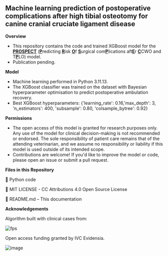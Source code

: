 ## Machine learning prediction of postoperative complications after high tibial osteotomy for canine cranial cruciate ligament disease
**Overview**
* This repository contains the code and trained XGBoost model for the <b><u>PROSPECT</u></b> (<b><u>P</u></b>redicting <b><u>R</u></b>isk <b><u>O</u></b>f <b><u>S</u></b>urgical com<b><u>P</u></b>lications aft<b><u>E</u></b>r <b><u>C</u></b>CWO and T<b><u>P</u></b>LO)
 model.
* Publication pending.

**Model**

* Machine learning performed in Python 3.11.13.
* The XGBoost classifier was trained on the dataset with Bayesian hyperparameter optimisation to predict postoperative ambulation recovery.
* Best XGBoost hyperparameters: {'learning_rate': 0.16,'max_depth': 3, 'n_estimators': 400,
'subsample': 0.80, 'colsample_bytree': 0.92}

**Permissions**
* The open access of this model is granted for research purposes only. Any use of the model for clinical decision-making is not recommended or endorsed. The sole responsibility of patient care remains that of the attending veterinarian, and we assume no responsibility or liability if this model is used outside of its intended scope.
* Contributions are welcome! If you'd like to improve the model or code, please open an issue or submit a pull request.

**Files in this Repository**

📂 Python code

📂 MIT LICENSE - CC Attributions 4.0 Open Source License

📂 README.md – This documentation

**Acknowledgements**

Algorithm built with clinical cases from:

![fps](https://github.com/user-attachments/assets/067684f6-6dee-41ed-92e8-ec26da8f25d2)


Open access funding granted by IVC Evidensia.

![image](https://github.com/user-attachments/assets/8e4cd562-c27f-493f-af40-c162c0d62d13)
